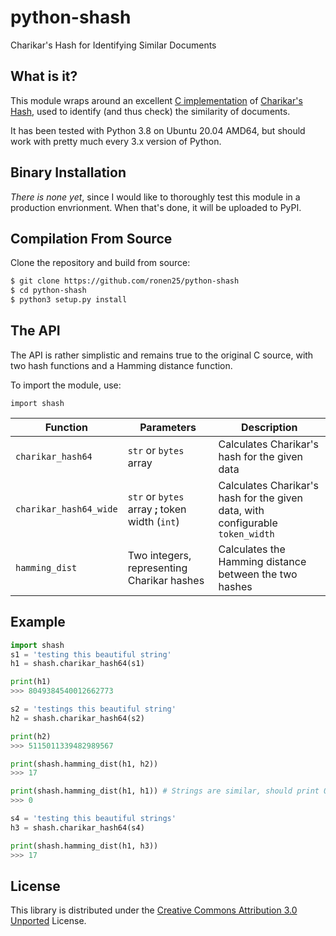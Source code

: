 # python-shash
Charikar's Hash for Identifying Similar Documents

## What is it?
This module wraps around an excellent [C implementation](https://github.com/vilda/shash/) of [Charikar's Hash](https://en.wikipedia.org/wiki/Moses_Charikar), 
used to identify (and thus check) the similarity of documents.

It has been tested with Python 3.8 on Ubuntu 20.04 AMD64, but should work with pretty much every 3.x version of Python.

## Binary Installation
*There is none yet*, since I would like to thoroughly test this module in a production envrionment.
When that's done, it will be uploaded to PyPI.

## Compilation From Source
Clone the repository and build from source:
```bash
$ git clone https://github.com/ronen25/python-shash
$ cd python-shash
$ python3 setup.py install
```

## The API
The API is rather simplistic and remains true to the original C source, with two hash functions
and a Hamming distance function.

To import the module, use:
```
import shash
```

| Function | Parameters | Description |
| -------- | ---------- | ----------- |
| `charikar_hash64`| `str` or `bytes` array | Calculates Charikar's hash for the given data |
| `charikar_hash64_wide`| `str` or `bytes` array **;** token width (`int`) | Calculates Charikar's hash for the given data, with configurable `token_width` |
| `hamming_dist` | Two integers, representing Charikar hashes | Calculates the Hamming distance between the two hashes |

## Example
```python
import shash
s1 = 'testing this beautiful string'
h1 = shash.charikar_hash64(s1)

print(h1)
>>> 8049384540012662773

s2 = 'testings this beautiful string'
h2 = shash.charikar_hash64(s2)

print(h2)
>>> 5115011339482989567

print(shash.hamming_dist(h1, h2))
>>> 17

print(shash.hamming_dist(h1, h1)) # Strings are similar, should print 0
>>> 0

s4 = 'testing this beautiful strings'
h3 = shash.charikar_hash64(s4)

print(shash.hamming_dist(h1, h3))
>>> 17
```

## License
This library is distributed under the [Creative Commons Attribution 3.0 Unported](http://creativecommons.org/licenses/by/3.0/) License.